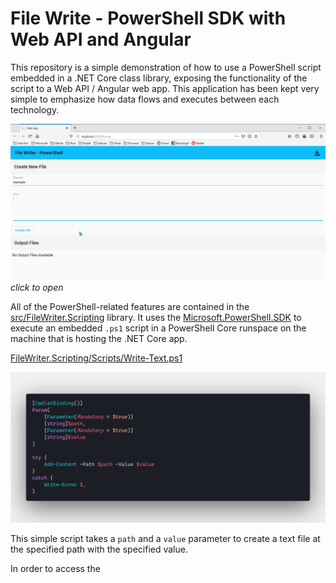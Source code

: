 # File Write - PowerShell SDK with Web API and Angular

This repository is a simple demonstration of how to use a PowerShell script embedded in a .NET Core class library, exposing the functionality of the script to a Web API / Angular web app. This application has been kept very simple to emphasize how data flows and executes between each technology.

[![write-file](images/01-write-file.gif)](images/01-write-file.gif)  
*click to open*  

All of the PowerShell-related features are contained in the [src/FileWriter.Scripting](src/FileWriter.Scripting) library. It uses the [Microsoft.PowerShell.SDK](https://www.nuget.org/packages/Microsoft.PowerShell.SDK/) to execute an embedded `.ps1` script in a PowerShell Core runspace on the machine that is hosting the .NET Core app.

[FileWriter.Scripting/Scripts/Write-Text.ps1](src/FileWriter.Scripting/Scripts/Write-Text.ps1)

[![write-text.ps1](images/02-write-text.ps1.png)](images/02-write-text.ps1.png)  

This simple script takes a `path` and a `value` parameter to create a text file at the specified path with the specified value.

In order to access the 